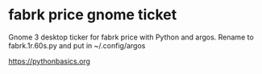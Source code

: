 # fabrk price gnome ticket 

Gnome 3 desktop ticker for fabrk price with Python and argos. Rename to fabrk.1r.60s.py and put in ~/.config/argos

https://pythonbasics.org
